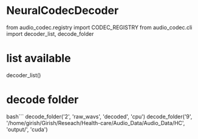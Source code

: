 # NeuralCodecDecoder


from audio_codec.registry import CODEC_REGISTRY
from audio_codec.cli import decoder_list, decode_folder

# list available
decoder_list()

# decode folder
bash```
decode_folder('2', 'raw_wavs', 'decoded', 'cpu')
decode_folder('9', '/home/girish/Girish/Reseach/Health-care/Audio_Data/Audio_Data/HC', 'output/', 'cuda')
```